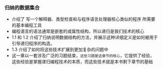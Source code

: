 ### 归纳的数据集合
- 介绍了 写一个解释器、类型检查和与程序语言处理器核心类似的程序 所需要的基本编程工具
- 编程语言的语法通常是嵌套的或属性结构，所以递归是我们技术的核心
- 1.1 和 1.2 介绍了归纳说明数据结构的方法，并展示这种详细定义是如何被用于引导递归程序的构造。
- 1.3 介绍了如何将这些技术扩展到更加复杂的问题中
- 这一章以一套涉及广泛的习题结束，`这些习题是这章节的核心`，它提供了经验，这些经验是掌握递归编程技术的本质，而这些技术就是本书剩下章节的基础

